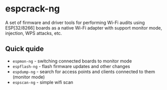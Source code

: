 # espcrack-ng
A set of firmware and driver tools for performing Wi-Fi audits using ESP[32/8266] boards as a native Wi-Fi adapter with support monitor mode, injection, WPS attacks, etc.
## Quick quide
- ```espmon-ng``` - switching connected boards to monitor mode
- ```espflash-ng``` - flash firmware updates and other changes
- ```espdump-ng``` - search for access points and clients connected to them (monitor mode)
- ```espscan-ng``` - simple wifi scan
